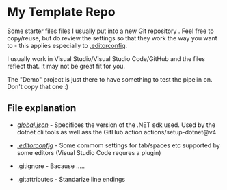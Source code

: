 # My Template Repo

Some starter files files I usually put into a new Git repository . Feel free to copy/reuse, but do review the settings so that they
work the way you want to - this applies especially to [.editorconfig](#anker-1).

I usually work in Visual Studio/Visual Studio Code/GitHub and the files reflect that. It may not be great fit for you.

The "Demo" project is just there to have something to test the pipelin on. Don't copy that one :)

## File explanation

* [_global.json_](https://learn.microsoft.com/en-us/dotnet/core/tools/global-json) - Specifices the version of the .NET sdk used. Used by the dotnet cli tools as well ass the GitHub action actions/setup-dotnet@v4

* <a name="anker-1">_[.editorconfig](https://editorconfig.org/)_</a> - Some commom settings for tab/spaces etc supported by some editors (Visual Studio Code requres a plugin)

* .gitignore - Bacause .....
* .gitattributes -  Standarize line endings
